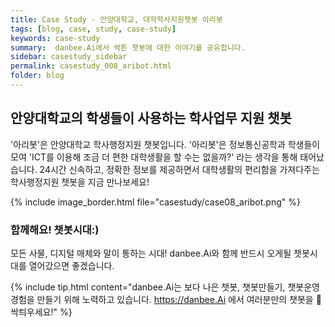 ```yaml
---
title: Case Study - 안양대학교, 대학학사지원챗봇 아리봇
tags: [blog, case, study, case-study]
keywords: case-study
summary:  danbee.Ai에서 싹튼 챗봇에 대한 이야기를 공유합니다.
sidebar: casestudy_sidebar
permalink: casestudy_008_aribot.html
folder: blog
---
```



## 안양대학교의 학생들이 사용하는 학사업무 지원 챗봇
'아리봇'은 안양대학교 학사행정지원 챗봇입니다. '아리봇'은 정보통신공학과 학생들이 모여 'ICT를 이용해 조금 더 편한 대학생활을 할 수는 없을까?' 라는 생각을 통해 태어났습니다. 24시간 신속하고, 정확한 정보를 제공하면서 대학생활의 편리함을 가져다주는 학사행정지원 챗봇을 지금 만나보세요!

{% include image_border.html file="casestudy/case08_aribot.png" %}

### 함께해요! 챗봇시대:)
모든 사물, 디지털 매체와 말이 통하는 시대! 
danbee.Ai와 함께 반드시 오게될 챗봇시대를 열어갔으면 좋겠습니다.

{% include tip.html content="danbee.Ai는 보다 나은 챗봇, 챗봇만들기, 챗봇운영 경험을 만들기 위해 노력하고 있습니다. https://danbee.Ai 에서 여러분만의 챗봇을 🌱싹틔우세요!" %}

